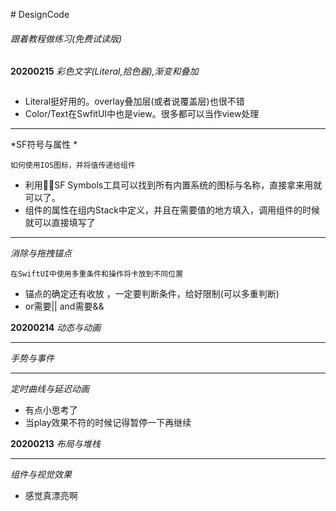 # DesignCode

###### 跟着教程做练习(免费试读版)

**20200215** 
*彩色文字(Literal,拾色器),渐变和叠加*
```

```
* Literal挺好用的。overlay叠加层(或者说覆盖层)也很不错
* Color/Text在SwfitUI中也是view。很多都可以当作view处理

-------

*SF符号与属性 *
```
如何使用IOS图标，并将值传递给组件
```
 
* 利用SF Symbols工具可以找到所有内置系统的图标与名称，直接拿来用就可以了。
* 组件的属性在组内Stack中定义，并且在需要值的地方填入，调用组件的时候就可以直接填写了

-------

*消除与拖拽锚点*

```
在SwiftUI中使用多重条件和操作将卡放到不同位置
``` 
* 锚点的确定还有收放 ，一定要判断条件，给好限制(可以多重判断)
* or需要|| and需要&&

**20200214** 
*动态与动画*

-------

*手势与事件*

-------

*定时曲线与延迟动画*
* 有点小思考了
* 当play效果不符的时候记得暂停一下再继续

**20200213** 
*布局与堆栈*

-------

*组件与视觉效果* 
* 感觉真漂亮啊